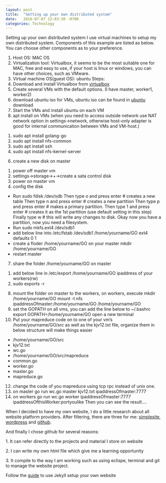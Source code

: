 ```yaml
---
layout: post
title:  "Setting up your own distributed system"
date:   2016-07-07 12:03:30 -0700
categories: Technology
---
```


Setting up your own distributed system
I use virtual machines to setup my own distributed system.
Components of this example are listed as below. You can choose other components as
to your preference.
1. Host OS: MAC OS
2. Virtualization tool: Virtualbox, it seems to be the most suitable one for MAC, free and
easy to use, if your host is linux or windows, you can have other choices, such as
VMware.
3. Virtual machine OS(guest OS): ubuntu
Steps:
1. Download and install Virtualbox from <a href="https://www.virtualbox.org/">virtualbox</a> 
2. Create several VMs with the default options. (I have master, worker1, worker2)
3. download ubuntu iso for VMs, ubuntu iso can be found in <a href="http://www.ubuntu.com/">ubuntu</a> 
download
4. Start the VMs and install ubuntu on each VM
5. apt install on VMs (when you need to access outside network use NAT network
option in settings->network, otherwise host-only adapter is good for internal
communication between VMs and VM-host.)
1) sudo apt install golang-go
2) sudo apt install nfs-common
3) sudo apt install ssh
4) sudo apt install nfs-kernel-server
6. create a new disk on master
1) power off master vm
2) settings->storage->+->create a sata control disk
3) power on master vm
4) config the disk
- Run
sudo fdisk /dev/sdb
Then type o and press enter # creates a new table
Then type n and press enter # creates a new partition
Then type p and press enter # makes a primary partition.
Then type 1 and press enter # creates it as the 1st partition
(use default setting in this step)
Finally type w # this will write any changes to disk.
Okay now you have a partition, now you need a filesystem.
- Run
sudo mkfs.ext4 /dev/sdb1
- add below line into /etc/fstab
/dev/sdb1 /home/yourname/GO ext4 defaults 0 1
- create a floder /home/yourname/GO on your master
mkdir /home/yourname/GO
- restart master
7. share the folder /home/yourname/GO on master
1) add below line in /etc/export
/home/yourname/GO ipaddress of your workers(rw)
2) sudo exports -r
8. mount the folder on master to the workers, on workers, execute
mkdir /home/yourname/GO
mount -t nfs ipaddressOfmaster:/home/yourname/GO /home/yourname/GO
9. set the GOPATH on all vms, you can add the line below to ~/.bashrc
export GOPATH=/home/yourname/GO
open a new terminal
11. Put your mapreduce code on to one of your vm’s /home/yourname/GO/src as well
as the kjv12.txt file, organize them in below structure will make things easier
- /home/yourname/GO/src
- kjv12.txt
- wc.go
- /home/yourname/GO/src/mapreduce
- common.go
- worker.go
- master.go
- mapreduce.go
12. change the code of you mapreduce using tcp rpc instead of unix one.
13. on master
go run wc.go master kjv12.txt ipaddressOfmaster:7777
14. on workers
go run wc.go worker ipaddressOfmaster:7777 ipaddressOfthisWorker:portyoulike
Then you can see the result….

<p>When I decided to have my own website, I do a little research about all website platform providers. After filtering, there are three for me: <a href="http://www.simplesite.com/">simplesite</a>, <a href="https://wordpress.com/">wordpress</a> and <a href="https://github.com/">github</a>.</p>

<p>And finally I chose github for several reasons:</p>
<p>1. It can refer directly to the projects and material I store on website</p>
<p>2. I can write my own html file which give me a learning opportunity</p>
<p>3. It compile to the way I am working such as using eclispe, terminal and git to manage the website project.</p>

<P>Follow the <a href="http://jmcglone.com/guides/github-pages/">guide</a> to use Jekyll setup your own website</p>

